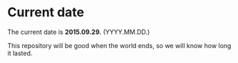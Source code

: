 # Current date

The current date is **2015.09.29.** (YYYY.MM.DD.)

This repository will be good when the world ends, so we will know how long it lasted.